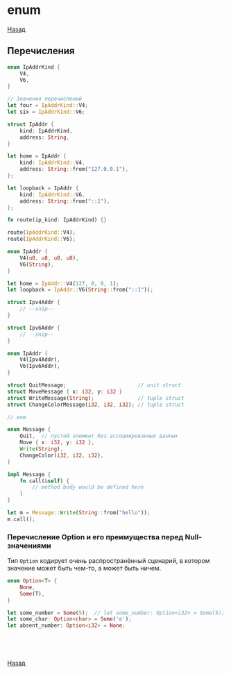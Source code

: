 # enum

[Назад][back]

## Перечисления

```rust
enum IpAddrKind {
    V4,
    V6,
}

// Значения перечислений
let four = IpAddrKind::V4;
let six = IpAddrKind::V6;

struct IpAddr {
    kind: IpAddrKind,
    address: String,
}

let home = IpAddr {
    kind: IpAddrKind::V4,
    address: String::from("127.0.0.1"),
};

let loopback = IpAddr {
    kind: IpAddrKind::V6,
    address: String::from("::1"),
};

fn route(ip_kind: IpAddrKind) {}

route(IpAddrKind::V4);
route(IpAddrKind::V6);
```

```rust
enum IpAddr {
    V4(u8, u8, u8, u8),
    V6(String),
}

let home = IpAddr::V4(127, 0, 0, 1);
let loopback = IpAddr::V6(String::from("::1"));
```

```rust
struct Ipv4Addr {
    // --snip--
}

struct Ipv6Addr {
    // --snip--
}

enum IpAddr {
    V4(Ipv4Addr),
    V6(Ipv6Addr),
}
```

```rust
struct QuitMessage;                       // unit struct
struct MoveMessage { x: i32, y: i32 }
struct WriteMessage(String);              // tuple struct
struct ChangeColorMessage(i32, i32, i32); // tuple struct

// или

enum Message {
    Quit,  // пустой элемент без ассоциированных данных
    Move { x: i32, y: i32 },
    Write(String),
    ChangeColor(i32, i32, i32),
}

impl Message {
    fn call(&self) {
        // method body would be defined here
    }
}

let m = Message::Write(String::from("hello"));
m.call();
```

### Перечисление Option и его преимущества перед Null-значениями

Тип `Option` кодирует очень распространённый сценарий, в котором значение может быть чем-то, а может быть ничем.

```rust
enum Option<T> {
    None,
    Some(T),
}
```

```rust
let some_number = Some(5);  // let some_number: Option<i32> = Some(5);
let some_char: Option<char> = Some('e');
let absent_number: Option<i32> = None;
```

```rust

```

```rust

```

```rust

```

```rust

```

[Назад][back]

[back]: <.> "Назад к оглавлению"
